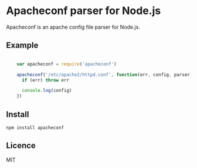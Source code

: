 # Apacheconf parser for Node.js

Apacheconf is an apache config file parser for Node.js.


## Example

```js

    var apacheconf = require('apacheconf')

    apacheconf('/etc/apache2/httpd.conf', function(err, config, parser) {
      if (err) throw err

      console.log(config)
    })
```


## Install

    npm install apacheconf


## Licence

MIT
